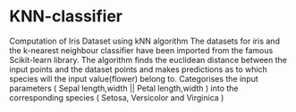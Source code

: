 # KNN-classifier
Computation of Iris Dataset using kNN algorithm  The datasets for iris and the k-nearest neighbour classifier have been imported from the famous Scikit-learn library.  The algorithm finds the euclidean distance between the input points and the dataset points and makes predictions as to which species will the input value(flower) belong to.  Categorises the input parameters ( Sepal length,width || Petal length,width ) into the corresponding species ( Setosa, Versicolor and Virginica )
